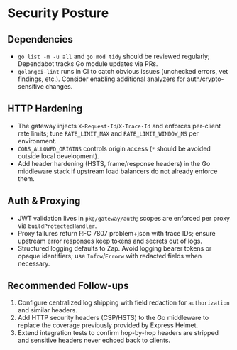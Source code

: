 # Security Posture

## Dependencies
- `go list -m -u all` and `go mod tidy` should be reviewed regularly; Dependabot tracks Go module updates via PRs.
- `golangci-lint` runs in CI to catch obvious issues (unchecked errors, vet findings, etc.). Consider enabling additional analyzers for auth/crypto-sensitive changes.

## HTTP Hardening
- The gateway injects `X-Request-Id`/`X-Trace-Id` and enforces per-client rate limits; tune `RATE_LIMIT_MAX` and `RATE_LIMIT_WINDOW_MS` per environment.
- `CORS_ALLOWED_ORIGINS` controls origin access (`*` should be avoided outside local development).
- Add header hardening (HSTS, frame/response headers) in the Go middleware stack if upstream load balancers do not already enforce them.

## Auth & Proxying
- JWT validation lives in `pkg/gateway/auth`; scopes are enforced per proxy via `buildProtectedHandler`.
- Proxy failures return RFC 7807 problem+json with trace IDs; ensure upstream error responses keep tokens and secrets out of logs.
- Structured logging defaults to Zap. Avoid logging bearer tokens or opaque identifiers; use `Infow`/`Errorw` with redacted fields when necessary.

## Recommended Follow-ups
1. Configure centralized log shipping with field redaction for `authorization` and similar headers.
2. Add HTTP security headers (CSP/HSTS) to the Go middleware to replace the coverage previously provided by Express Helmet.
3. Extend integration tests to confirm hop-by-hop headers are stripped and sensitive headers never echoed back to clients.

